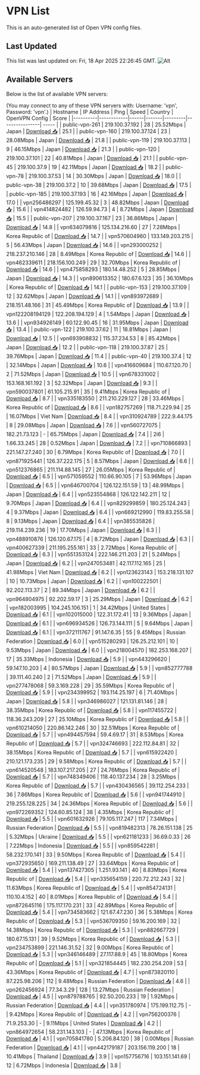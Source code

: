 # VPN List

This is an auto-generated list of Open VPN config files.

## Last Updated

This list was last updated on: Fri, 18 Apr 2025 22:26:45 GMT.
![Alt](https://repobeats.axiom.co/api/embed/186b98318ef1479477931607c1ad7d823f12451f.svg "Repobeats analytics image")

## Available Servers

Below is the list of available VPN servers:

(You may connect to any of these VPN servers with: Username: 'vpn', Password: 'vpn'.)
| Hostname | IP Address | Ping | Speed | Country | OpenVPN Config | Score |
|----------|------------|------|-------|---------|----------------| ----- |
| public-vpn-261 | 219.100.37.192 | 28 | 25.52Mbps | Japan | [Download 📥](./configs/server_0_JP.ovpn) | 25.1 |
| public-vpn-160 | 219.100.37.124 | 23 | 28.08Mbps | Japan | [Download 📥](./configs/server_1_JP.ovpn) | 21.8 |
| public-vpn-119 | 219.100.37.113 | 9 | 46.15Mbps | Japan | [Download 📥](./configs/server_2_JP.ovpn) | 21.3 |
| public-vpn-120 | 219.100.37.101 | 22 | 40.81Mbps | Japan | [Download 📥](./configs/server_3_JP.ovpn) | 21.1 |
| public-vpn-45 | 219.100.37.9 | 19 | 42.11Mbps | Japan | [Download 📥](./configs/server_4_JP.ovpn) | 18.2 |
| public-vpn-78 | 219.100.37.53 | 14 | 30.30Mbps | Japan | [Download 📥](./configs/server_5_JP.ovpn) | 18.0 |
| public-vpn-38 | 219.100.37.2 | 10 | 39.68Mbps | Japan | [Download 📥](./configs/server_6_JP.ovpn) | 17.5 |
| public-vpn-185 | 219.100.37.193 | 16 | 42.16Mbps | Japan | [Download 📥](./configs/server_7_JP.ovpn) | 17.0 |
| vpn256486297 | 125.199.45.32 | 3 | 48.82Mbps | Japan | [Download 📥](./configs/server_8_JP.ovpn) | 15.6 |
| vpn414824482 | 126.59.94.73 | 4 | 8.72Mbps | Japan | [Download 📥](./configs/server_9_JP.ovpn) | 15.5 |
| public-vpn-207 | 219.100.37.167 | 23 | 36.86Mbps | Japan | [Download 📥](./configs/server_10_JP.ovpn) | 14.8 |
| vpn634079816 | 125.134.216.60 | 27 | 7.28Mbps | Korea Republic of | [Download 📥](./configs/server_11_KR.ovpn) | 14.7 |
| vpn570604960 | 133.149.203.215 | 5 | 56.43Mbps | Japan | [Download 📥](./configs/server_12_JP.ovpn) | 14.6 |
| vpn293000252 | 218.237.210.146 | 28 | 8.49Mbps | Korea Republic of | [Download 📥](./configs/server_13_KR.ovpn) | 14.6 |
| vpn462339611 | 218.156.100.249 | 29 | 32.70Mbps | Korea Republic of | [Download 📥](./configs/server_14_KR.ovpn) | 14.6 |
| vpn475858293 | 180.14.48.252 | 5 | 28.85Mbps | Japan | [Download 📥](./configs/server_15_JP.ovpn) | 14.3 |
| vpn890613352 | 180.67.6.123 | 35 | 36.10Mbps | Korea Republic of | [Download 📥](./configs/server_16_KR.ovpn) | 14.1 |
| public-vpn-153 | 219.100.37.109 | 12 | 32.62Mbps | Japan | [Download 📥](./configs/server_17_JP.ovpn) | 14.1 |
| vpn893972689 | 218.151.48.166 | 31 | 45.49Mbps | Korea Republic of | [Download 📥](./configs/server_18_KR.ovpn) | 13.9 |
| vpn122208194129 | 122.208.194.129 | 4 | 1.54Mbps | Japan | [Download 📥](./configs/server_19_JP.ovpn) | 13.6 |
| vpn934926149 | 60.122.90.45 | 16 | 31.95Mbps | Japan | [Download 📥](./configs/server_20_JP.ovpn) | 13.4 |
| public-vpn-122 | 219.100.37.62 | 11 | 18.81Mbps | Japan | [Download 📥](./configs/server_21_JP.ovpn) | 12.5 |
| vpn693908832 | 115.37.234.53 | 8 | 85.42Mbps | Japan | [Download 📥](./configs/server_22_JP.ovpn) | 12.2 |
| public-vpn-118 | 219.100.37.87 | 25 | 39.76Mbps | Japan | [Download 📥](./configs/server_23_JP.ovpn) | 11.4 |
| public-vpn-40 | 219.100.37.4 | 12 | 32.14Mbps | Japan | [Download 📥](./configs/server_24_JP.ovpn) | 10.6 |
| vpn416609684 | 110.67.120.70 | 2 | 71.52Mbps | Japan | [Download 📥](./configs/server_25_JP.ovpn) | 10.5 |
| vpn678331002 | 153.168.161.192 | 3 | 52.32Mbps | Japan | [Download 📥](./configs/server_26_JP.ovpn) | 9.3 |
| vpn590037801 | 61.105.215.91 | 35 | 9.41Mbps | Korea Republic of | [Download 📥](./configs/server_27_KR.ovpn) | 8.7 |
| vpn335183550 | 211.210.229.127 | 28 | 33.46Mbps | Korea Republic of | [Download 📥](./configs/server_28_KR.ovpn) | 8.6 |
| vpn182757269 | 118.71.229.94 | 25 | 16.07Mbps | Viet Nam | [Download 📥](./configs/server_29_VN.ovpn) | 8.4 |
| vpn310924789 | 222.9.44.175 | 8 | 29.08Mbps | Japan | [Download 📥](./configs/server_30_JP.ovpn) | 7.6 |
| vpn560727075 | 182.21.73.123 | - | 65.75Mbps | Japan | [Download 📥](./configs/server_31_JP.ovpn) | 7.4 |
| 2i6 | 1.66.33.245 | 28 | 0.52Mbps | Japan | [Download 📥](./configs/server_32_JP.ovpn) | 7.2 |
| vpn710866893 | 221.147.27.240 | 30 | 6.79Mbps | Korea Republic of | [Download 📥](./configs/server_33_KR.ovpn) | 7.0 |
| vpn871925441 | 126.37.222.175 | 5 | 8.57Mbps | Japan | [Download 📥](./configs/server_34_JP.ovpn) | 6.6 |
| vpn512376865 | 211.114.88.145 | 27 | 26.05Mbps | Korea Republic of | [Download 📥](./configs/server_35_KR.ovpn) | 6.5 |
| vpn571059552 | 110.66.90.105 | 7 | 53.96Mbps | Japan | [Download 📥](./configs/server_36_JP.ovpn) | 6.5 |
| vpn646700704 | 126.122.151.59 | 13 | 48.99Mbps | Japan | [Download 📥](./configs/server_37_JP.ovpn) | 6.4 |
| vpn523554868 | 126.122.142.211 | 12 | 9.70Mbps | Japan | [Download 📥](./configs/server_38_JP.ovpn) | 6.4 |
| vpn829299859 | 180.25.124.243 | 4 | 9.37Mbps | Japan | [Download 📥](./configs/server_39_JP.ovpn) | 6.4 |
| vpn669212990 | 119.83.255.58 | 8 | 9.13Mbps | Japan | [Download 📥](./configs/server_40_JP.ovpn) | 6.4 |
| vpn385535826 | 219.114.239.236 | 19 | 17.70Mbps | Japan | [Download 📥](./configs/server_41_JP.ovpn) | 6.3 |
| vpn488910876 | 126.120.67.175 | 4 | 8.72Mbps | Japan | [Download 📥](./configs/server_42_JP.ovpn) | 6.3 |
| vpn400627339 | 211.195.255.161 | 33 | 2.72Mbps | Korea Republic of | [Download 📥](./configs/server_43_KR.ovpn) | 6.3 |
| vpn551353124 | 222.146.211.203 | 21 | 5.24Mbps | Japan | [Download 📥](./configs/server_44_JP.ovpn) | 6.2 |
| vpn247053481 | 42.117.112.165 | 25 | 41.98Mbps | Viet Nam | [Download 📥](./configs/server_45_VN.ovpn) | 6.2 |
| vpn123623143 | 153.218.131.107 | 10 | 10.73Mbps | Japan | [Download 📥](./configs/server_46_JP.ovpn) | 6.2 |
| vpn100222501 | 92.202.113.37 | 2 | 89.34Mbps | Japan | [Download 📥](./configs/server_47_JP.ovpn) | 6.2 |
| vpn964804975 | 92.202.59.17 | 3 | 25.29Mbps | Japan | [Download 📥](./configs/server_48_JP.ovpn) | 6.2 |
| vpn182003995 | 104.245.106.151 | 1 | 34.42Mbps | United States | [Download 📥](./configs/server_49_US.ovpn) | 6.1 |
| vpn102015000 | 122.31.172.41 | 13 | 9.36Mbps | Japan | [Download 📥](./configs/server_50_JP.ovpn) | 6.1 |
| vpn696934526 | 126.73.144.111 | 5 | 9.64Mbps | Japan | [Download 📥](./configs/server_51_JP.ovpn) | 6.1 |
| vpn372111767 | 91.147.6.35 | 55 | 9.45Mbps | Russian Federation | [Download 📥](./configs/server_52_RU.ovpn) | 6.0 |
| vpn515280293 | 126.25.212.101 | 10 | 9.53Mbps | Japan | [Download 📥](./configs/server_53_JP.ovpn) | 6.0 |
| vpn218004570 | 182.253.168.207 | 17 | 35.33Mbps | Indonesia | [Download 📥](./configs/server_54_ID.ovpn) | 5.9 |
| vpn443296620 | 59.147.10.203 | 4 | 80.57Mbps | Japan | [Download 📥](./configs/server_55_JP.ovpn) | 5.9 |
| vpn852777788 | 39.111.40.240 | 2 | 71.52Mbps | Japan | [Download 📥](./configs/server_56_JP.ovpn) | 5.9 |
| vpn277478068 | 59.3.169.228 | 29 | 35.59Mbps | Korea Republic of | [Download 📥](./configs/server_57_KR.ovpn) | 5.9 |
| vpn234399952 | 193.114.25.197 | 6 | 71.40Mbps | Japan | [Download 📥](./configs/server_58_JP.ovpn) | 5.8 |
| vpn346986027 | 121.131.81.146 | 28 | 38.35Mbps | Korea Republic of | [Download 📥](./configs/server_59_KR.ovpn) | 5.8 |
| vpn117455722 | 118.36.243.209 | 27 | 25.10Mbps | Korea Republic of | [Download 📥](./configs/server_60_KR.ovpn) | 5.8 |
| vpn610214050 | 220.86.142.246 | 30 | 32.51Mbps | Korea Republic of | [Download 📥](./configs/server_61_KR.ovpn) | 5.7 |
| vpn494457594 | 59.4.69.17 | 31 | 8.53Mbps | Korea Republic of | [Download 📥](./configs/server_62_KR.ovpn) | 5.7 |
| vpn324746693 | 222.112.84.81 | 32 | 38.15Mbps | Korea Republic of | [Download 📥](./configs/server_63_KR.ovpn) | 5.7 |
| vpn615922420 | 210.121.173.235 | 29 | 9.58Mbps | Korea Republic of | [Download 📥](./configs/server_64_KR.ovpn) | 5.7 |
| vpn614520548 | 183.107.217.205 | 27 | 24.76Mbps | Korea Republic of | [Download 📥](./configs/server_65_KR.ovpn) | 5.7 |
| vpn748349406 | 118.40.137.234 | 28 | 3.25Mbps | Korea Republic of | [Download 📥](./configs/server_66_KR.ovpn) | 5.7 |
| vpn430436565 | 39.112.254.233 | 36 | 7.86Mbps | Korea Republic of | [Download 📥](./configs/server_67_KR.ovpn) | 5.6 |
| vpn941744910 | 219.255.128.225 | 34 | 24.36Mbps | Korea Republic of | [Download 📥](./configs/server_68_KR.ovpn) | 5.6 |
| vpn972269352 | 124.60.85.124 | 38 | 4.35Mbps | Korea Republic of | [Download 📥](./configs/server_69_KR.ovpn) | 5.5 |
| vpn601632926 | 79.105.117.247 | 117 | 7.34Mbps | Russian Federation | [Download 📥](./configs/server_70_RU.ovpn) | 5.5 |
| vpn819482313 | 78.26.151.138 | 25 | 5.32Mbps | Ukraine | [Download 📥](./configs/server_71_UA.ovpn) | 5.5 |
| vpn621181233 | 36.69.0.33 | 26 | 7.22Mbps | Indonesia | [Download 📥](./configs/server_72_ID.ovpn) | 5.5 |
| vpn859542281 | 58.232.170.141 | 33 | 9.50Mbps | Korea Republic of | [Download 📥](./configs/server_73_KR.ovpn) | 5.4 |
| vpn372935650 | 169.211.138.49 | 27 | 33.64Mbps | Korea Republic of | [Download 📥](./configs/server_74_KR.ovpn) | 5.4 |
| vpn137427305 | 1.251.93.141 | 40 | 8.83Mbps | Korea Republic of | [Download 📥](./configs/server_75_KR.ovpn) | 5.4 |
| vpn335654159 | 220.72.212.243 | 32 | 11.63Mbps | Korea Republic of | [Download 📥](./configs/server_76_KR.ovpn) | 5.4 |
| vpn854724131 | 110.10.4.152 | 40 | 8.01Mbps | Korea Republic of | [Download 📥](./configs/server_77_KR.ovpn) | 5.4 |
| vpn872645116 | 175.117.170.231 | 33 | 42.89Mbps | Korea Republic of | [Download 📥](./configs/server_78_KR.ovpn) | 5.4 |
| vpn734583662 | 121.67.47.230 | 36 | 5.38Mbps | Korea Republic of | [Download 📥](./configs/server_79_KR.ovpn) | 5.3 |
| vpn536709350 | 59.16.200.169 | 32 | 14.38Mbps | Korea Republic of | [Download 📥](./configs/server_80_KR.ovpn) | 5.3 |
| vpn882667729 | 180.67.15.131 | 39 | 9.52Mbps | Korea Republic of | [Download 📥](./configs/server_81_KR.ovpn) | 5.3 |
| vpn234753899 | 221.146.31.52 | 32 | 9.00Mbps | Korea Republic of | [Download 📥](./configs/server_82_KR.ovpn) | 5.3 |
| vpn346146489 | 27.117.88.9 | 45 | 18.80Mbps | Korea Republic of | [Download 📥](./configs/server_83_KR.ovpn) | 5.1 |
| vpn321854445 | 182.230.254.209 | 53 | 43.36Mbps | Korea Republic of | [Download 📥](./configs/server_84_KR.ovpn) | 4.7 |
| vpn873820110 | 87.225.98.206 | 112 | 9.48Mbps | Russian Federation | [Download 📥](./configs/server_85_RU.ovpn) | 4.6 |
| vpn262456924 | 77.34.3.29 | 128 | 13.27Mbps | Russian Federation | [Download 📥](./configs/server_86_RU.ovpn) | 4.5 |
| vpn879788765 | 92.50.200.233 | 19 | 1.92Mbps | Russian Federation | [Download 📥](./configs/server_87_RU.ovpn) | 4.4 |
| vpn351780974 | 175.199.112.75 | - | 9.42Mbps | Korea Republic of | [Download 📥](./configs/server_88_KR.ovpn) | 4.2 |
| vpn756200376 | 71.9.253.30 | - | 9.11Mbps | United States | [Download 📥](./configs/server_89_US.ovpn) | 4.2 |
| vpn864972654 | 58.231.143.103 | - | 47.13Mbps | Korea Republic of | [Download 📥](./configs/server_90_KR.ovpn) | 4.1 |
| vpn705841780 | 5.206.84.120 | 38 | 0.00Mbps | Russian Federation | [Download 📥](./configs/server_91_RU.ovpn) | 4.1 |
| vpn442179187 | 203.156.119.200 | 18 | 10.41Mbps | Thailand | [Download 📥](./configs/server_92_TH.ovpn) | 3.9 |
| vpn157756716 | 103.151.141.69 | 12 | 6.72Mbps | Indonesia | [Download 📥](./configs/server_93_ID.ovpn) | 3.8 |
